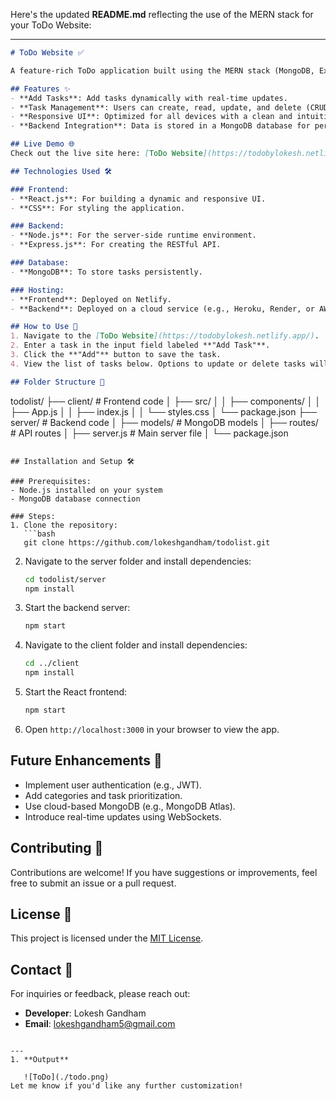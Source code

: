 
Here's the updated **README.md** reflecting the use of the MERN stack for your ToDo Website:

---

```markdown
# ToDo Website ✅

A feature-rich ToDo application built using the MERN stack (MongoDB, Express.js, React.js, and Node.js) to manage tasks efficiently.

## Features ✨
- **Add Tasks**: Add tasks dynamically with real-time updates.
- **Task Management**: Users can create, read, update, and delete (CRUD) tasks.
- **Responsive UI**: Optimized for all devices with a clean and intuitive interface.
- **Backend Integration**: Data is stored in a MongoDB database for persistence.

## Live Demo 🌐
Check out the live site here: [ToDo Website](https://todobylokesh.netlify.app/)

## Technologies Used 🛠️

### Frontend:
- **React.js**: For building a dynamic and responsive UI.
- **CSS**: For styling the application.

### Backend:
- **Node.js**: For the server-side runtime environment.
- **Express.js**: For creating the RESTful API.

### Database:
- **MongoDB**: To store tasks persistently.

### Hosting:
- **Frontend**: Deployed on Netlify.
- **Backend**: Deployed on a cloud service (e.g., Heroku, Render, or AWS).

## How to Use 📝
1. Navigate to the [ToDo Website](https://todobylokesh.netlify.app/).
2. Enter a task in the input field labeled **"Add Task"**.
3. Click the **"Add"** button to save the task.
4. View the list of tasks below. Options to update or delete tasks will be available.

## Folder Structure 📂
```
todolist/
├── client/            # Frontend code
│   ├── src/
│   │   ├── components/
│   │   ├── App.js
│   │   ├── index.js
│   │   └── styles.css
│   └── package.json
├── server/            # Backend code
│   ├── models/        # MongoDB models
│   ├── routes/        # API routes
│   ├── server.js      # Main server file
│   └── package.json
```

## Installation and Setup 🛠️

### Prerequisites:
- Node.js installed on your system
- MongoDB database connection

### Steps:
1. Clone the repository:
   ```bash
   git clone https://github.com/lokeshgandham/todolist.git
   ```
2. Navigate to the server folder and install dependencies:
   ```bash
   cd todolist/server
   npm install
   ```
3. Start the backend server:
   ```bash
   npm start
   ```
4. Navigate to the client folder and install dependencies:
   ```bash
   cd ../client
   npm install
   ```
5. Start the React frontend:
   ```bash
   npm start
   ```
6. Open `http://localhost:3000` in your browser to view the app.

## Future Enhancements 🚀
- Implement user authentication (e.g., JWT).
- Add categories and task prioritization.
- Use cloud-based MongoDB (e.g., MongoDB Atlas).
- Introduce real-time updates using WebSockets.

## Contributing 🤝
Contributions are welcome! If you have suggestions or improvements, feel free to submit an issue or a pull request.

## License 📜
This project is licensed under the [MIT License](LICENSE).

## Contact 📧
For inquiries or feedback, please reach out:
- **Developer**: Lokesh Gandham
- **Email**: lokeshgandham5@gmail.com
```

---
1. **Output**
   
   ![ToDo](./todo.png)
Let me know if you'd like any further customization!

